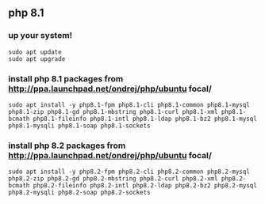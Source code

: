## php 8.1

### up your system!
```
sudo apt update
sudo apt upgrade
```

### install php 8.1 packages from http://ppa.launchpad.net/ondrej/php/ubuntu focal/

```
sudo apt install -y php8.1-fpm php8.1-cli php8.1-common php8.1-mysql php8.1-zip php8.1-gd php8.1-mbstring php8.1-curl php8.1-xml php8.1-bcmath php8.1-fileinfo php8.1-intl php8.1-ldap php8.1-bz2 php8.1-mysql php8.1-mysqli php8.1-soap php8.1-sockets

```

### install php 8.2 packages from http://ppa.launchpad.net/ondrej/php/ubuntu focal/

```
sudo apt install -y php8.2-fpm php8.2-cli php8.2-common php8.2-mysql php8.2-zip php8.2-gd php8.2-mbstring php8.2-curl php8.2-xml php8.2-bcmath php8.2-fileinfo php8.2-intl php8.2-ldap php8.2-bz2 php8.2-mysql php8.2-mysqli php8.2-soap php8.2-sockets

```

